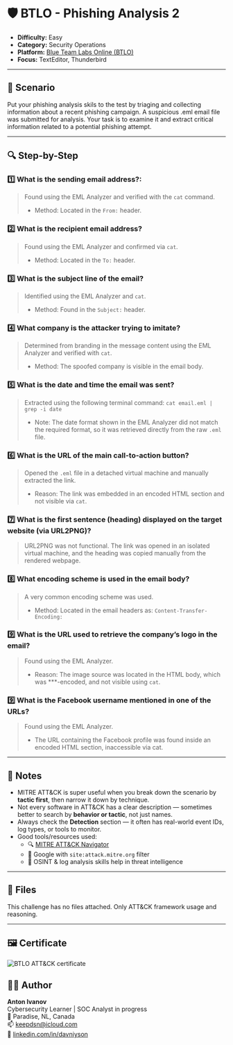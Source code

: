 # 🛡️ BTLO - Phishing Analysis 2

- **Difficulty:** Easy  
- **Category:** Security Operations
- **Platform:** [Blue Team Labs Online (BTLO)](https://blueteamlabs.online/)  
- **Focus:** TextEditor, Thunderbird
---

## 📌 Scenario

Put your phishing analysis skils to the test by triaging and collecting information about a recent phishing campaign.
A suspicious .eml email file was submitted for analysis. Your task is to examine it and extract critical information related to a potential phishing attempt.

---

## 🔍 Step-by-Step

### 1️⃣ What is the sending email address?:

> Found using the EML Analyzer and verified with the `cat` command.
> - Method: Located in the `From:` header.

### 2️⃣ What is the recipient email address?

> Found using the EML Analyzer and confirmed via `cat`.
> - Method: Located in the `To:` header.

### 3️⃣ What is the subject line of the email?

> Identified using the EML Analyzer and `cat`.
> - Method: Found in the `Subject:` header.

### 4️⃣ What company is the attacker trying to imitate?

> Determined from branding in the message content using the EML Analyzer and verified with `cat`.
> - Method: The spoofed company is visible in the email body.

### 5️⃣ What is the date and time the email was sent?

> Extracted using the following terminal command: `cat email.eml | grep -i date`
> - Note: The date format shown in the EML Analyzer did not match the required format, so it was retrieved directly from the raw `.eml` file.

### 6️⃣ What is the URL of the main call-to-action button?

> Opened the `.eml` file in a detached virtual machine and manually extracted the link.
> - Reason: The link was embedded in an encoded HTML section and not visible via `cat`.

### 7️⃣ What is the first sentence (heading) displayed on the target website (via URL2PNG)?

> URL2PNG was not functional.
> The link was opened in an isolated virtual machine, and the heading was copied manually from the rendered webpage.

### 8️⃣ What encoding scheme is used in the email body?

> A very common encoding scheme was used.
> - Method: Located in the email headers as: `Content-Transfer-Encoding:` 

### 9️⃣ What is the URL used to retrieve the company’s logo in the email?

> Found using the EML Analyzer.
> - Reason: The image source was located in the HTML body, which was ***-encoded, and not visible using `cat`.

### 9️⃣ What is the Facebook username mentioned in one of the URLs?

> Found using the EML Analyzer.
> - The URL containing the Facebook profile was found inside an encoded HTML section, inaccessible via cat.






---

## 🧠 Notes

- MITRE ATT&CK is super useful when you break down the scenario by **tactic first**, then narrow it down by technique.
- Not every software in ATT&CK has a clear description — sometimes better to search by **behavior or tactic**, not just names.
- Always check the **Detection** section — it often has real-world event IDs, log types, or tools to monitor.
- Good tools/resources used:
  - 🔍 [MITRE ATT&CK Navigator](https://mitre-attack.github.io/attack-navigator/)
  - 🧭 Google with `site:attack.mitre.org` filter
  - 🧰 OSINT & log analysis skills help in threat intelligence

---

## 📂 Files

This challenge has no files attached. Only ATT&CK framework usage and reasoning.

---

## 🖼 Certificate

![BTLO ATT&CK certificate](./attackcert.jpg)



## 🧑‍💻 Author

**Anton Ivanov**  
Cybersecurity Learner | SOC Analyst in progress  
📍 Paradise, NL, Canada  
📫 [keepdsn@icloud.com](mailto:keepdsn@icloud.com)  
🔗 [linkedin.com/in/davniyson](https://linkedin.com/in/davniyson)
